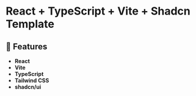 # React + TypeScript + Vite + Shadcn Template

## 🎉 Features

- **React**
- **Vite**
- **TypeScript**
- **Tailwind CSS**
- **shadcn/ui**
